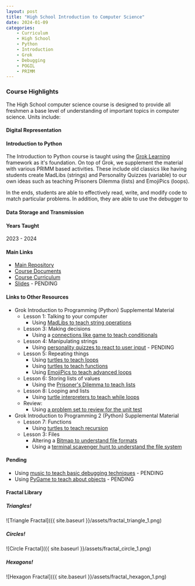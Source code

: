 ```yaml
---
layout: post
title: "High School Introduction to Computer Science"
date: 2024-01-09
categories:
    - Curriculum
    - High School
    - Python
    - Introduction
    - Grok
    - Debugging
    - POGIL
    - PRIMM
---
```


### Course Highlights

The High School computer science course is designed to provide all freshmen
a base level of understanding of important topics in computer science. Units
include:

#### Digital Representation

#### Introduction to Python

The Introduction to Python course is taught using the [Grok Learning](https://groklearning.com)
framework as it's foundation. On top of Grok, we supplement the material with
various PRIMM based activities. These include old classics like having students
create MadLibs (strings) and Personality Quizzes (variable) to our own ideas
such as teaching Prisoners Dilemma (lists) and EmojiPics (loops).

In the ends, students are able to effectively read, write, and modify code to
match particular problems. In addition, they are able to use the debugger to

#### Data Storage and Transmission

#### Years Taught

2023 - 2024

#### Main Links

- [Main Repository](https://github.com/holycrap872/HSIntroToCS)
- [Course Documents](https://github.com/holycrap872/HSIntroToCS/tree/mainline/CourseMaterial/course_documents)
- [Course Curriculum](https://github.com/holycrap872/HSIntroToCS/tree/mainline/CourseMaterial)
- [Slides]() - PENDING

#### Links to Other Resources

- Grok Introduction to Programming (Python) Supplemental Material
    - Lesson 1: Talking to your computer
        - Using [MadLibs to teach string operations](https://docs.google.com/document/d/1-AwvVtv59yDz-mvorbLMAJdnjadjgOmC5QAquUhNyp0/edit?usp=sharing)
    - Lesson 3: Making decisions
        - Using a [connections like game to teach conditionals](https://docs.google.com/document/d/1LOTwfDylpD5fnUC1dwykx5nrTQwpntYi2X0pwWtR2Jw/edit?usp=sharing)
    - Lesson 4: Manipulating strings
        - Using [personality quizzes to react to user input]() - PENDING
    - Lesson 5: Repeating things
        - Using [turtles to teach loops](https://docs.google.com/document/d/11EBfbVgSfgujW9a0daKI-F-0pmtFd402UFUfevfomNI/edit?usp=sharing)
        - Using [turtles to teach functions](https://docs.google.com/document/d/1nuLRRCuIOU1Zo1gXZ4k0tzFMrFzH-8KSoizjojTbjrs/edit?usp=sharing)
        - Using [EmojiPics to teach advanced loops](https://docs.google.com/document/d/1eRyqf4Wh6QenNvJX7IhwrWWl2eKnvaMdclrB-PerWaM/edit?usp=sharing)
    - Lesson 6: Storing lists of values
        - Using the [Prisoner's Dilemma to teach lists](https://docs.google.com/document/d/1iJNkXb0R5W_jMuB-XOxgN02fbZqsR9DcLtz0XxeW7jg/edit?usp=sharing)
    - Lesson 8: Looping and lists
        - Using [turtle interpreters to teach while loops](https://docs.google.com/document/d/1mF3aDeWq6XYz056j8OPSvZ3ShTWoepHrrD5vVlUfK7w/edit?usp=sharing)
    - Review:
        - Using [a problem set to review for the unit test](https://docs.google.com/document/d/14GKx1AaB0O0fBH9AcmVAaJzPGk21_oIWB6BlDdjIhCY/edit?usp=sharing)
- Grok Introduction to Programming 2 (Python) Supplemental Material
    - Lesson 7: Functions
        - Using [turtles to teach recursion](https://docs.google.com/document/d/1uxqeDiqkhtJlYv2xL3hek8-EbtCOKydMh9Ba9qL2BvA/edit?usp=sharing)
    - Lesson 3: Files
        - Altering a [Bitmap to understand file formats](https://docs.google.com/document/d/1l6cYOHgc4svrhHIA_bq6oGIQXa7OGLsPTTuATS6NgbE/edit?usp=sharing)
        - Using a [terminal scavenger hunt to understand the file system](https://github.com/holycrap872/hp-learn-shell)

#### Pending

- Using [music to teach basic debugging techniques]() - PENDING
- Using [PyGame to teach about objects]() - PENDING

#### Fractal Library

##### Triangles!

![Triangle Fractal]({{ site.baseurl }}/assets/fractal_triangle_1.png)

##### Circles!

![Circle Fractal]({{ site.baseurl }}/assets/fractal_circle_1.png)

##### Hexagons!

![Hexagon Fractal]({{ site.baseurl }}/assets/fractal_hexagon_1.png)

